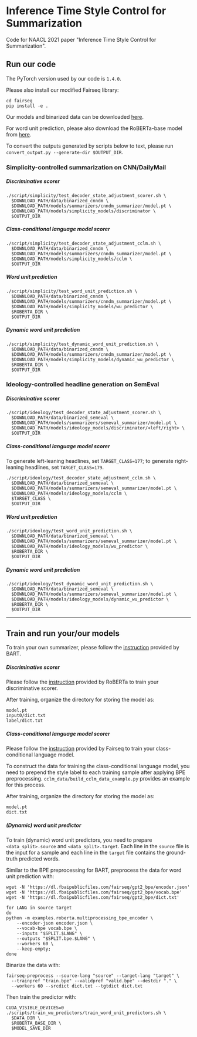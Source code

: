# Inference Time Style Control for Summarization

Code for NAACL 2021 paper "Inference Time Style Control for Summarization".

## Run our code

The PyTorch version used by our code is `1.4.0`.

Please also install our modified Fairseq library:

```shell
cd fairseq
pip install -e .
```

Our models and binarized data can be downloaded [here](https://drive.google.com/drive/folders/1EVGoFOAvWMDkN8P9JIO7kd2sz8qSoRJb?usp=sharing).

For word unit prediction, please also download the RoBERTa-base model from [here](https://github.com/pytorch/fairseq/tree/master/examples/roberta).

To convert the outputs generated by scripts below to text, please run `convert_output.py --generate-dir $OUTPUT_DIR`.

### Simplicity-controlled summarization on CNN/DailyMail

##### Discriminative scorer

```shell
./script/simplicity/test_decoder_state_adjustment_scorer.sh \
  $DOWNLOAD_PATH/data/binarized_cnndm \
  $DOWNLOAD_PATH/models/summarizers/cnndm_summarizer/model.pt \
  $DOWNLOAD_PATH/models/simplicity_models/discriminator \
  $OUTPUT_DIR
```

##### Class-conditional language model scorer

```shell
./script/simplicity/test_decoder_state_adjustment_cclm.sh \
  $DOWNLOAD_PATH/data/binarized_cnndm \
  $DOWNLOAD_PATH/models/summarizers/cnndm_summarizer/model.pt \
  $DOWNLOAD_PATH/models/simplicity_models/cclm \
  $OUTPUT_DIR
```

##### Word unit prediction

```shell
./script/simplicity/test_word_unit_prediction.sh \
  $DOWNLOAD_PATH/data/binarized_cnndm \
  $DOWNLOAD_PATH/models/summarizers/cnndm_summarizer/model.pt \
  $DOWNLOAD_PATH/models/simplicity_models/wu_predictor \
  $ROBERTA_DIR \
  $OUTPUT_DIR
```

##### Dynamic word unit prediction

```shell
./script/simplicity/test_dynamic_word_unit_prediction.sh \
  $DOWNLOAD_PATH/data/binarized_cnndm \
  $DOWNLOAD_PATH/models/summarizers/cnndm_summarizer/model.pt \
  $DOWNLOAD_PATH/models/simplicity_models/dynamic_wu_predictor \
  $ROBERTA_DIR \
  $OUTPUT_DIR
```

### Ideology-controlled headline generation on SemEval

##### Discriminative scorer

```shell
./script/ideology/test_decoder_state_adjustment_scorer.sh \
  $DOWNLOAD_PATH/data/binarized_semeval \
  $DOWNLOAD_PATH/models/summarizers/semeval_summarizer/model.pt \
  $DOWNLOAD_PATH/models/ideology_models/discriminator/<left/right> \
  $OUTPUT_DIR
```

##### Class-conditional language model scorer

To generate left-leaning headlines, set `TARGET_CLASS=177`;
to generate right-leaning headlines, set `TARGET_CLASS=179`.

```shell
./script/ideology/test_decoder_state_adjustment_cclm.sh \
  $DOWNLOAD_PATH/data/binarized_semeval \
  $DOWNLOAD_PATH/models/summarizers/semeval_summarizer/model.pt \
  $DOWNLOAD_PATH/models/ideology_models/cclm \
  $TARGET_CLASS \
  $OUTPUT_DIR
```

##### Word unit prediction

```shell
./script/ideology/test_word_unit_prediction.sh \
  $DOWNLOAD_PATH/data/binarized_semeval \
  $DOWNLOAD_PATH/models/summarizers/semeval_summarizer/model.pt \
  $DOWNLOAD_PATH/models/ideology_models/wu_predictor \
  $ROBERTA_DIR \
  $OUTPUT_DIR
```

##### Dynamic word unit prediction

```shell
./script/ideology/test_dynamic_word_unit_prediction.sh \
  $DOWNLOAD_PATH/data/binarized_semeval \
  $DOWNLOAD_PATH/models/summarizers/semeval_summarizer/model.pt \
  $DOWNLOAD_PATH/models/ideology_models/dynamic_wu_predictor \
  $ROBERTA_DIR \
  $OUTPUT_DIR
```

-------

## Train and run your/our models

To train your own summarizer, please follow the [instruction](https://github.com/pytorch/fairseq/blob/master/examples/bart/README.summarization.md) provided by BART.

##### Discriminative scorer

Please follow the [instruction](https://github.com/pytorch/fairseq/blob/master/examples/roberta/README.custom_classification.md) provided by RoBERTa to train your discriminative scorer.

After training, organize the directory for storing the model as:

```shell
model.pt
input0/dict.txt
label/dict.txt
```

##### Class-conditional language model scorer

Please follow the [instruction](https://github.com/pytorch/fairseq/tree/master/examples/language_model) provided by Fairseq to train your class-conditional language model.

To construct the data for training the class-conditional language model,
you need to prepend the style label to each training sample after applying BPE preprocessing.
`cclm_data/build_cclm_data_example.py` provides an example for this process.

After training, organize the directory for storing the model as:

```shell
model.pt
dict.txt
```

##### (Dynamic) word unit predictor

To train (dynamic) word unit predictors, you need to prepare `<data_split>.source` and `<data_split>.target`.
Each line in the `source` file is the input for a sample and each line in the `target` file contains the ground-truth predicted words.

Similar to the BPE preprocessing for BART, preprocess the data for word unit prediction with:

```shell
wget -N 'https://dl.fbaipublicfiles.com/fairseq/gpt2_bpe/encoder.json'
wget -N 'https://dl.fbaipublicfiles.com/fairseq/gpt2_bpe/vocab.bpe'
wget -N 'https://dl.fbaipublicfiles.com/fairseq/gpt2_bpe/dict.txt'

for LANG in source target
do
python -m examples.roberta.multiprocessing_bpe_encoder \
    --encoder-json encoder.json \
    --vocab-bpe vocab.bpe \
    --inputs "$SPLIT.$LANG" \
    --outputs "$SPLIT.bpe.$LANG" \
    --workers 60 \
    --keep-empty;
done
```

Binarize the data with:

```shell
fairseq-preprocess --source-lang "source" --target-lang "target" \
  --trainpref "train.bpe" --validpref "valid.bpe" --destdir "." \
  --workers 60 --srcdict dict.txt --tgtdict dict.txt
```

Then train the predictor with:

```shell
CUDA_VISIBLE_DEVICES=0 ./scripts/train_wu_predictors/train_word_unit_predictors.sh \
  $DATA_DIR \
  $ROBERTA_BASE_DIR \
  $MODEL_SAVE_DIR
```
